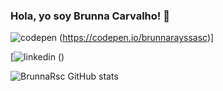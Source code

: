 ### Hola, yo soy Brunna Carvalho! 👋

![codepen](https://img.shields.io/badge/Codepen-000000?style=for-the-badge&logo=codepen&logoColor=white) (https://codepen.io/brunnarayssasc)]

[![linkedin](https://img.shields.io/badge/LinkedIn-0077B5?style=for-the-badge&logo=linkedin&logoColor=white) ()




![BrunnaRsc GitHub stats](https://github-readme-stats.vercel.app/api?username=brunnarayssa&show_icons=true&theme=transparent)


